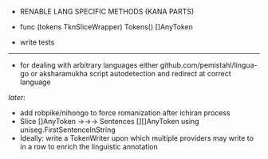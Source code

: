 - RENABLE LANG SPECIFIC METHODS (KANA PARTS)



- func (tokens TknSliceWrapper) Tokens() []AnyToken

- write tests

<hr>

- for dealing with arbitrary languages either github.com/pemistahl/lingua-go or aksharamukha script autodetection and redirect at correct language

*later:*

- add robpike/nihongo to force romanization after ichiran process
- Slice []AnyToken →→→ Sentences [][]AnyToken using uniseg.FirstSentenceInString
- Ideally: write a TokenWriter upon which multiple providers may write to in a row to enrich the linguistic annotation
